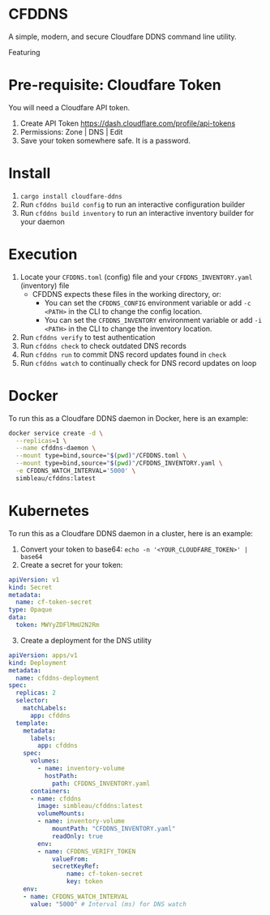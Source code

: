 # CFDDNS
A simple, modern, and secure Cloudfare DDNS command line utility.

Featuring 

# Pre-requisite: Cloudfare Token
You will need a Cloudfare API token.
1. Create API Token https://dash.cloudflare.com/profile/api-tokens
2. Permissions: Zone | DNS | Edit
3. Save your token somewhere safe. It is a password.

# Install
1. `cargo install cloudfare-ddns`
2. Run `cfddns build config` to run an interactive configuration builder
3. Run `cfddns build inventory` to run an interactive inventory builder for your daemon

# Execution
1. Locate your `CFDDNS.toml` (config) file and your `CFDDNS_INVENTORY.yaml` (inventory) file
   - CFDDNS expects these files in the working directory, or:
     - You can set the `CFDDNS_CONFIG` environment variable or add `-c <PATH>` in the CLI to change the config location.
     - You can set the `CFDDNS_INVENTORY` environment variable or add `-i <PATH>` in the CLI to change the inventory location.
2. Run `cfddns verify` to test authentication
3. Run `cfddns check` to check outdated DNS records
4. Run `cfddns run` to commit DNS record updates found in `check`
5. Run `cfddns watch` to continually check for DNS record updates on loop

# Docker
To run this as a Cloudfare DDNS daemon in Docker, here is an example:
```bash
docker service create -d \
  --replicas=1 \
  --name cfddns-daemon \
  --mount type=bind,source="$(pwd)"/CFDDNS.toml \
  --mount type=bind,source="$(pwd)"/CFDDNS_INVENTORY.yaml \
  -e CFDDNS_WATCH_INTERVAL='5000' \
  simbleau/cfddns:latest
```

# Kubernetes
To run this as a Cloudfare DDNS daemon in a cluster, here is an example:
1. Convert your token to base64: `echo -n '<YOUR_CLOUDFARE_TOKEN>' | base64`
2. Create a secret for your token:
```yaml
apiVersion: v1
kind: Secret
metadata:
  name: cf-token-secret
type: Opaque
data:
  token: MWYyZDFlMmU2N2Rm
```
3. Create a deployment for the DNS utility
```yaml
apiVersion: apps/v1
kind: Deployment
metadata:
  name: cfddns-deployment
spec:
  replicas: 2
  selector:
    matchLabels:
      app: cfddns
  template:
    metadata:
      labels:
        app: cfddns
    spec:
      volumes:
        - name: inventory-volume
          hostPath:
            path: CFDDNS_INVENTORY.yaml
      containers:
      - name: cfddns
        image: simbleau/cfddns:latest
        volumeMounts:
        - name: inventory-volume
            mountPath: "CFDDNS_INVENTORY.yaml"
            readOnly: true
        env:
        - name: CFDDNS_VERIFY_TOKEN
            valueFrom:
            secretKeyRef:
                name: cf-token-secret
                key: token
    env:
    - name: CFDDNS_WATCH_INTERVAL
      value: "5000" # Interval (ms) for DNS watch
```
